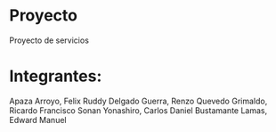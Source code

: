 Proyecto
========

Proyecto de servicios

Integrantes:
================
Apaza Arroyo, Felix Ruddy
Delgado Guerra, Renzo
Quevedo Grimaldo, Ricardo Francisco
Sonan Yonashiro, Carlos Daniel
Bustamante Lamas, Edward Manuel

